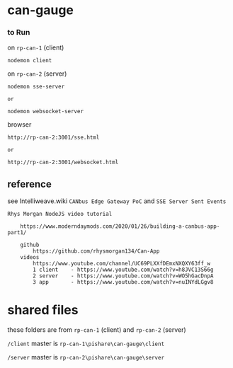 # can-gauge

### to Run 
on `rp-can-1` (client)

    nodemon client

on `rp-can-2` (server)

    nodemon sse-server

    or

    nodemon websocket-server

browser
    
    http://rp-can-2:3001/sse.html

    or 

    http://rp-can-2:3001/websocket.html


## reference

see Intelliweave.wiki `CANbus Edge Gateway PoC` and `SSE Server Sent Events`

    Rhys Morgan NodeJS video tutorial
        
        https://www.moderndaymods.com/2020/01/26/building-a-canbus-app-part1/
        
        github
            https://github.com/rhysmorgan134/Can-App
        videos
            https://www.youtube.com/channel/UC69PLXXfDEmxNXQXY63ff_w
            1 client    - https://www.youtube.com/watch?v=h8JVC13S66g
            2 server    - https://www.youtube.com/watch?v=WO5hGacDnpA
            3 app       - https://www.youtube.com/watch?v=nuINYdLGgv8

# shared files

these folders are from `rp-can-1` (client) and `rp-can-2` (server)

`/client` master is `rp-can-1\pishare\can-gauge\client`

`/server` master is `rp-can-2\pishare\can-gauge\server`
